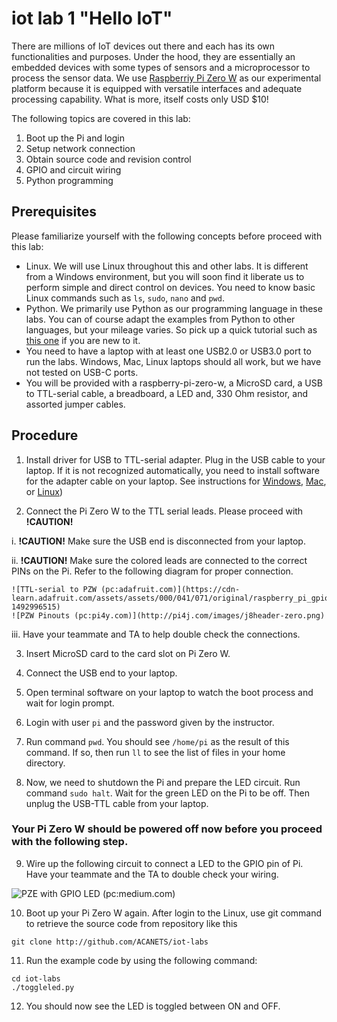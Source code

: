 # iot lab 1 "Hello IoT"

There are millions of IoT devices out there and each has its own functionalities and purposes. Under the hood, they are essentially an embedded devices with some types of sensors and a microprocessor to process the sensor data. We use [Raspberriy Pi Zero W](https://www.raspberrypi.org/products/raspberry-pi-zero-w/) as our experimental platform because it is equipped with versatile interfaces and adequate processing capability. What is more, itself costs only USD $10!     

The following topics are covered in this lab:
1. Boot up the Pi and login
2. Setup network connection
3. Obtain source code and revision control
4. GPIO and circuit wiring
5. Python programming

## Prerequisites

Please familiarize yourself with the following concepts before proceed with this lab:
* Linux. We will use Linux throughout this and other labs. It is different from a Windows environment, but you will soon find it liberate us to perform simple and direct control on devices. You need to know basic Linux commands such as ```ls```, ```sudo```, ```nano``` and ```pwd```.
* Python. We primarily use Python as our programming language in these labs. You can of course adapt the examples from Python to other languages, but your mileage varies. So pick up a quick tutorial such as [this one](https://www.learnpython.org) if you are new to it.
* You need to have a laptop with at least one USB2.0 or USB3.0 port to run the labs. Windows, Mac, Linux laptops should all work, but we have not tested on USB-C ports.
* You will be provided with a raspberry-pi-zero-w, a MicroSD card, a USB to TTL-serial cable, a breadboard, a LED and, 330 Ohm resistor, and assorted jumper cables.

## Procedure

1. Install driver for USB to TTL-serial adapter. Plug in the USB cable to your laptop. If it is not recognized automatically, you need to install software for the adapter cable on your laptop. See instructions for [Windows](https://learn.adafruit.com/adafruits-raspberry-pi-lesson-5-using-a-console-cable/software-installation-windows), [Mac](https://learn.adafruit.com/adafruits-raspberry-pi-lesson-5-using-a-console-cable/software-installation-mac), or [Linux](https://learn.adafruit.com/adafruits-raspberry-pi-lesson-5-using-a-console-cable/software-installation-linux))

2. Connect the Pi Zero W to the TTL serial leads. Please proceed with __!CAUTION!__

  i. __!CAUTION!__ Make sure the USB end is disconnected from your laptop.

  ii. __!CAUTION!__ Make sure the colored leads are connected to the correct PINs on the Pi. Refer to the following diagram for proper connection.

    ![TTL-serial to PZW (pc:adafruit.com)](https://cdn-learn.adafruit.com/assets/assets/000/041/071/original/raspberry_pi_gpio_connection.jpg?1492996515)
    ![PZW Pinouts (pc:pi4y.com)](http://pi4j.com/images/j8header-zero.png)

  iii. Have your teammate and TA to help double check the connections.

3. Insert MicroSD card to the card slot on Pi Zero W.

4. Connect the USB end to your laptop.

5. Open terminal software on your laptop to watch the boot process and wait for login prompt.

6. Login with user ```pi``` and the password given by the instructor.

7. Run command ```pwd```. You should see ```/home/pi``` as the result of this command. If so, then run ```ll``` to see the list of files in your home directory.

8. Now, we need to shutdown the Pi and prepare the LED circuit. Run command ```sudo halt```. Wait for the green LED on the Pi to be off. Then unplug the USB-TTL cable from your laptop.

### Your Pi Zero W should be powered off now before you proceed with the following step.

9. Wire up the following circuit to connect a LED to the GPIO pin of Pi. Have your teammate and the TA to double check your wiring.

  ![PZE with GPIO LED (pc:medium.com)](https://cdn-images-1.medium.com/max/1600/0*xch19X3RFpIZdFXw.png)

10. Boot up your Pi Zero W again. After login to the Linux, use git command to retrieve the source code from repository like this

```git clone http://github.com/ACANETS/iot-labs```

11. Run the example code by using the following command:

```
cd iot-labs
./toggleled.py
```

12. You should now see the LED is toggled between ON and OFF.
